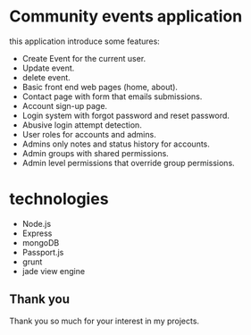 # Community events application
this application introduce some features:
 - Create Event for the current user.
 - Update event.
 - delete event.
 - Basic front end web pages (home, about).
 - Contact page with form that emails submissions.
 - Account sign-up page.
 - Login system with forgot password and reset password.
 - Abusive login attempt detection.
 - User roles for accounts and admins.
 - Admins only notes and status history for accounts.
 - Admin groups with shared permissions.
 - Admin level permissions that override group permissions.

# technologies
- Node.js
- Express
- mongoDB
- Passport.js
- grunt
- jade view engine

## Thank you

Thank you so much for your interest in my projects.

